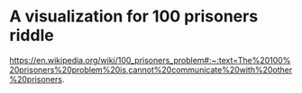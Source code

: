 # A visualization for 100 prisoners riddle

https://en.wikipedia.org/wiki/100_prisoners_problem#:~:text=The%20100%20prisoners%20problem%20is,cannot%20communicate%20with%20other%20prisoners.
